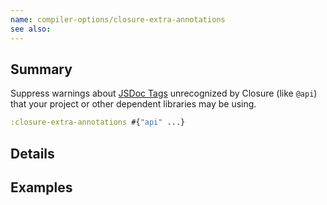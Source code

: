 ```yaml
---
name: compiler-options/closure-extra-annotations
see also:
---
```


## Summary

Suppress warnings about [JSDoc Tags] unrecognized by Closure (like `@api`) that
your project or other dependent libraries may be using.

[JSDoc tags]:https://github.com/google/closure-compiler/wiki/Annotating-JavaScript-for-the-Closure-Compiler

```clj
:closure-extra-annotations #{"api" ...}
```

## Details

## Examples

